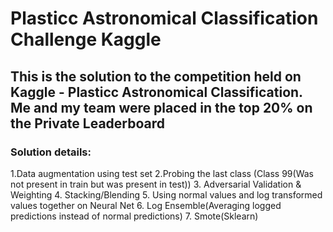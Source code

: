 # Plasticc Astronomical Classification Challenge Kaggle
## This is the solution to the competition held on Kaggle - Plasticc Astronomical Classification. Me and my team were placed in the top 20% on the Private Leaderboard
### Solution details:
1.Data augmentation using test set
2.Probing the last class (Class 99(Was not present in train but was present in test))
3. Adversarial Validation & Weighting
4. Stacking/Blending
5. Using normal values and log transformed values together on Neural Net
6. Log Ensemble(Averaging logged predictions instead of normal predictions)
7. Smote(Sklearn)

